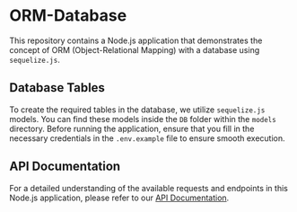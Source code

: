 # ORM-Database

This repository contains a Node.js application that demonstrates the concept of ORM (Object-Relational Mapping) with a database using `sequelize.js`.

## Database Tables

To create the required tables in the database, we utilize `sequelize.js` models. You can find these models inside the `DB` folder within the `models` directory. Before running the application, ensure that you fill in the necessary credentials in the `.env.example` file to ensure smooth execution.

## API Documentation

For a detailed understanding of the available requests and endpoints in this Node.js application, please refer to our [API Documentation](https://documenter.getpostman.com/view/28416524/2s9XxsWc4K).
